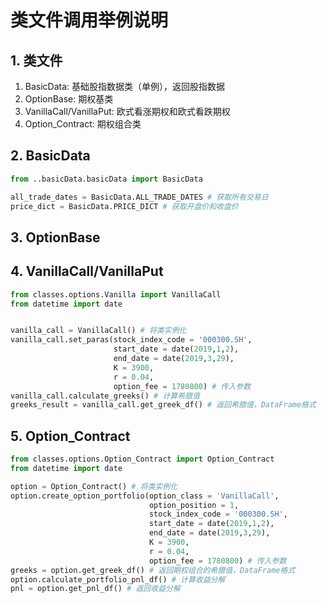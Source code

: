 # 类文件调用举例说明

## 1. 类文件

1. BasicData: 基础股指数据类（单例），返回股指数据
2. OptionBase: 期权基类
3. VanillaCall/VanillaPut: 欧式看涨期权和欧式看跌期权
4. Option_Contract:  期权组合类

## 2. BasicData

```python
from ..basicData.basicData import BasicData

all_trade_dates = BasicData.ALL_TRADE_DATES # 获取所有交易日
price_dict = BasicData.PRICE_DICT # 获取开盘价和收盘价
```

## 3. OptionBase

## 4. VanillaCall/VanillaPut

```python
from classes.options.Vanilla import VanillaCall
from datetime import date


vanilla_call = VanillaCall() # 将类实例化
vanilla_call.set_paras(stock_index_code = '000300.SH',
                       start_date = date(2019,1,2),
                       end_date = date(2019,3,29),
                       K = 3900,
                       r = 0.04,
                       option_fee = 1780800) # 传入参数
vanilla_call.calculate_greeks() # 计算希腊值
greeks_result = vanilla_call.get_greek_df() # 返回希腊值，DataFrame格式
```

## 5. Option_Contract

```python
from classes.options.Option_Contract import Option_Contract
from datetime import date

option = Option_Contract() # 将类实例化
option.create_option_portfolio(option_class = 'VanillaCall',
                               option_position = 1, 
                               stock_index_code = '000300.SH', 
                               start_date = date(2019,1,2),
                               end_date = date(2019,3,29), 
                               K = 3900, 
                               r = 0.04,
                               option_fee = 1780800) # 传入参数
greeks = option.get_greek_df() # 返回期权组合的希腊值，DataFrame格式
option.calculate_portfolio_pnl_df() # 计算收益分解
pnl = option.get_pnl_df() # 返回收益分解
```

